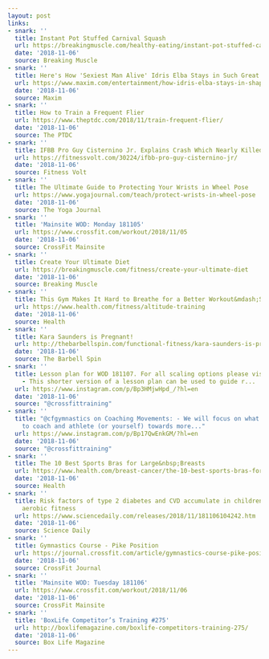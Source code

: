 ```yaml
---
layout: post
links:
- snark: ''
  title: Instant Pot Stuffed Carnival Squash
  url: https://breakingmuscle.com/healthy-eating/instant-pot-stuffed-carnival-squash
  date: '2018-11-06'
  source: Breaking Muscle
- snark: ''
  title: Here's How 'Sexiest Man Alive' Idris Elba Stays in Such Great Shape
  url: https://www.maxim.com/entertainment/how-idris-elba-stays-in-shape-2018-11
  date: '2018-11-06'
  source: Maxim
- snark: ''
  title: How to Train a Frequent Flier
  url: https://www.theptdc.com/2018/11/train-frequent-flier/
  date: '2018-11-06'
  source: The PTDC
- snark: ''
  title: IFBB Pro Guy Cisternino Jr. Explains Crash Which Nearly Killed Him
  url: https://fitnessvolt.com/30224/ifbb-pro-guy-cisternino-jr/
  date: '2018-11-06'
  source: Fitness Volt
- snark: ''
  title: The Ultimate Guide to Protecting Your Wrists in Wheel Pose
  url: https://www.yogajournal.com/teach/protect-wrists-in-wheel-pose
  date: '2018-11-06'
  source: The Yoga Journal
- snark: ''
  title: 'Mainsite WOD: Monday 181105'
  url: https://www.crossfit.com/workout/2018/11/05
  date: '2018-11-06'
  source: CrossFit Mainsite
- snark: ''
  title: Create Your Ultimate Diet
  url: https://breakingmuscle.com/fitness/create-your-ultimate-diet
  date: '2018-11-06'
  source: Breaking Muscle
- snark: ''
  title: This Gym Makes It Hard to Breathe for a Better Workout&mdash;So I Tried It
  url: https://www.health.com/fitness/altitude-training
  date: '2018-11-06'
  source: Health
- snark: ''
  title: Kara Saunders is Pregnant!
  url: http://thebarbellspin.com/functional-fitness/kara-saunders-is-pregnant/
  date: '2018-11-06'
  source: The Barbell Spin
- snark: ''
  title: Lesson plan for WOD 181107. For all scaling options please visit @crossfit.
    - This shorter version of a lesson plan can be used to guide r...
  url: https://www.instagram.com/p/Bp3HMjwHpd_/?hl=en
  date: '2018-11-06'
  source: "@crossfittraining"
- snark: ''
  title: "@cfgymnastics on Coaching Movements: - We will focus on what to look for
    to coach and athlete (or yourself) towards more..."
  url: https://www.instagram.com/p/Bp17QwEnkGM/?hl=en
  date: '2018-11-06'
  source: "@crossfittraining"
- snark: ''
  title: The 10 Best Sports Bras for Large&nbsp;Breasts
  url: https://www.health.com/breast-cancer/the-10-best-sports-bras-for-women-with-big-busts
  date: '2018-11-06'
  source: Health
- snark: ''
  title: Risk factors of type 2 diabetes and CVD accumulate in children with poor
    aerobic fitness
  url: https://www.sciencedaily.com/releases/2018/11/181106104242.htm
  date: '2018-11-06'
  source: Science Daily
- snark: ''
  title: Gymnastics Course - Pike Position
  url: https://journal.crossfit.com/article/gymnastics-course-pike-position
  date: '2018-11-06'
  source: CrossFit Journal
- snark: ''
  title: 'Mainsite WOD: Tuesday 181106'
  url: https://www.crossfit.com/workout/2018/11/06
  date: '2018-11-06'
  source: CrossFit Mainsite
- snark: ''
  title: 'BoxLife Competitor’s Training #275'
  url: http://boxlifemagazine.com/boxlife-competitors-training-275/
  date: '2018-11-06'
  source: Box Life Magazine
---
```

